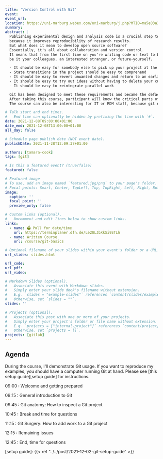 ```yaml
---
title: 'Version Control with Git'
event:
event_url:
location: https://uni-marburg.webex.com/uni-marburg/j.php?MTID=ma5e03a310f0ed4ee19f9c7e2a26cc0c5
summary:
abstract: |
  Publishing experimental design and analysis code is a crucial step towards Open Science,
  because it improves reproducibility of research results.
  But what does it mean to develop open source software?
  Essentially, it's all about collaboration and version control.
  It means that from the first line on you're writing code or text to be read and edited by others,
  be it your colleagues, an interested stranger, or future-yourself.

  - It should be easy for somebody else to pick up your project at the current state and continue development.
  - State transitions in the project should be easy to comprehend
  - It should be easy to revert unwanted changes and return to an earlier state
  - It should be easy to try out ideas without having to delete your current state
  - It should be easy to reintegrate parallel work

  Git has been designed to meet these requirements and became the defacto standard versioning and collaboration tool in the OSS industry.
  After taking this course, participant will know the critical parts of git and how it can bring its strengths to research projects.
  The course can also be interesting for IT or RDM staff, because git doesn't make many assumptions about the projects it is used for.

# Talk start and end times.
#   End time can optionally be hidden by prefixing the line with `#`.
date: 2021-12-08T09:00:00+01:00
date_end: 2021-12-08T13:00:00+01:00
all_day: false

# Schedule page publish date (NOT event date).
publishDate: 2021-11-28T12:09:37+01:00

authors: [tamara-cook]
tags: [git]

# Is this a featured event? (true/false)
featured: false

# Featured image
# To use, add an image named `featured.jpg/png` to your page's folder.
# Focal points: Smart, Center, TopLeft, Top, TopRight, Left, Right, BottomLeft, Bottom, BottomRight.
image:
  caption: ''
  focal_point: ''
  preview_only: false

# Custom links (optional).
#   Uncomment and edit lines below to show custom links.
links:
  - name: 🗳 Poll for date/time
    url: https://terminplaner.dfn.de/Le28LJbXkSi9STLh
  - name: Written Course
    url: /course/git-basics

# Optional filename of your slides within your event's folder or a URL.
url_slides: slides.html

url_code:
url_pdf:
url_video:

# Markdown Slides (optional).
#   Associate this event with Markdown slides.
#   Simply enter your slide deck's filename without extension.
#   E.g. `slides = "example-slides"` references `content/slides/example-slides.md`.
#   Otherwise, set `slides = ""`.
slides: ''

# Projects (optional).
#   Associate this post with one or more of your projects.
#   Simply enter your project's folder or file name without extension.
#   E.g. `projects = ["internal-project"]` references `content/project/deep-learning/index.md`.
#   Otherwise, set `projects = []`.
projects: [gitlab]
---
```


## Agenda

During the course, I'll demonstrate Git usage.
If you want to reproduce my examples, you should have a computer running Git at hand.
Please see [this setup guide][setup guide] for instructions.

09:00
: Welcome and getting prepared

09:15
: General introduction to Git

09:45
: Git anatomy: How to inspect a Git project

10:45
: Break and time for questions

11:15
: Git Surgery: How to add work to a Git project

12:15
: Remaining issues

12:45
: End, time for questions

[setup guide]: {{< ref "../../post/2021-12-02-git-setup-guide" >}}
